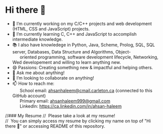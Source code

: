 # Hi there 👋

- 🔭 I’m currently working on my C/C++ projects and web development (HTML, CSS and JavaScript) projects.  
- 🌱 I’m currently learning C, C++ and JavaScript to accomplish intermediate knowledge. <br /> 
- 📚 I also have knowledege in Python, Java, Scheme, Prolog, SQL, SQL server, Databases, Data Structure and Algorithms, Object-<br />
&nbsp;&nbsp;&nbsp;&nbsp;&nbsp;&nbsp;oriented programming, software development lifecycle, Networking, Wed developement and willing to learn anything new.
- 😄 Passions: Creating something new & impactful and helping others.
- 💬 Ask me about anything!
- 👯 I’m looking to collaborate on anything!
- 📫 How to reach me: <br />
&nbsp;&nbsp;&nbsp;&nbsp;&nbsp;&nbsp;School email: ahsanhaleem@cmail.carleton.ca (connected to this GitHub account) <br />
&nbsp;&nbsp;&nbsp;&nbsp;&nbsp;&nbsp;Primary email: ahsanhaleem999@gmail.com <br />
&nbsp;&nbsp;&nbsp;&nbsp;&nbsp;&nbsp;LinkedIn: https://ca.linkedin.com/in/ahsan-haleem <br />

//### My Resume
//&nbsp;&nbsp;Please take a look at my resume! <br />
//&nbsp;&nbsp;You can simply access my resume by clicking my name on top of "Hi there 👋" or accessing README of this repository.
